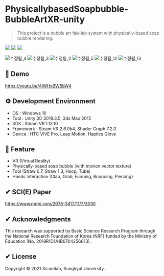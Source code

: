 # PhysicallybasedSoapbubble-BubbleArtXR-unity
> This project is a bubble art fab-lab system with physically-based soap bubble rendering.
<p>
  <a href="https://github.com/sangwookyoo/" target="_blank"><img src="https://img.shields.io/badge/SangwookYoo-181717?style=flat-square&logo=GitHub&logoColor=white"/></a>
  <a href="mailto:tkddnr032@gmail.com" target="_blank"><img src="https://img.shields.io/badge/tkddnr032@gmail.com-EA4335?style=flat-square&logo=Gmail&logoColor=white"/></a>
  <a><img src="https://img.shields.io/badge/unity3d-2019.3.5-blue?style=flat-square&logo=unity"></a>
</p>

![수정됨_4](https://user-images.githubusercontent.com/61134850/127846778-c5283c96-5862-4ddd-b937-64bc0075995b.jpg)
![수정됨_3](https://user-images.githubusercontent.com/61134850/127846772-f406aec5-13e8-4351-bd78-0e6134253672.jpg)
![수정됨_2](https://user-images.githubusercontent.com/61134850/127846783-f10f29f1-d62c-435b-8e19-d6b019828d04.jpg)
![수정됨_5](https://user-images.githubusercontent.com/61134850/127846785-c95d41cb-2278-4343-992e-beebc3709403.jpg)
![수정됨_12](https://user-images.githubusercontent.com/61134850/127846910-fdba9bdc-e5d5-40c2-bc38-275069240ce7.jpg)
![수정됨_13](https://user-images.githubusercontent.com/61134850/127846914-4743c58f-e419-4c3a-b2ad-765fe28b47fb.jpg)

## 📢 Demo
https://youtu.be/4iWHxBW5bW4

## ⚙ Development Environment
 * OS : Windows 10
 * Tool : Unity 3D 2019.3.5, 3ds Max 2015
 * SDK : Steam VR 1.13.10
 * Framework : Steam VR 2.6.0b4, Shader Graph 7.2.0
 * Device : HTC VIVE Pro, Leap Motion, Haptics Glove

## 🚀 Feature
 * VR (Virtual Reality)
 * Physically-based soap bubble (with movion vector texture)
 * Tool (Straw 0.7, Straw 1.3, Hoop, Tube)
 * Hands Interaction (Clap, Grab, Fanning, Bouncing, Piercing)

## ✔ SCI(E) Paper
https://www.mdpi.com/2076-3417/11/7/3090

## ✔ Acknowledgments
This research was supported by Basic Science Research Program through the National Research Foundation of Korea (NRF) funded by the Ministry of Education (No. 2018R1D1A1B0704256613).

## ✔ License
Copyright © 2021 Xicomlab, Sungkyul University.
